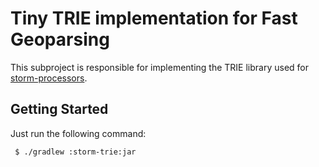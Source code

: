 # Tiny TRIE implementation for Fast Geoparsing
This subproject is responsible for implementing the TRIE library used for [storm-processors](https://github.com/ognis1205/mutad/tree/master/storm-processors).

## Getting Started
Just run the following command:

```bash
 $ ./gradlew :storm-trie:jar
```

